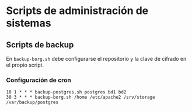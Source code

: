 # Scripts de administración de sistemas



## Scripts de backup

En `backup-borg.sh` debe configurarse el repositorio y la clave de cifrado en el propio script.

### Configuración de cron

```
10 1 * * * backup-postgres.sh postgres bd1 bd2
30 3 * * * backup-borg.sh /home /etc/apache2 /srv/storage /var/backup/postgres
```

